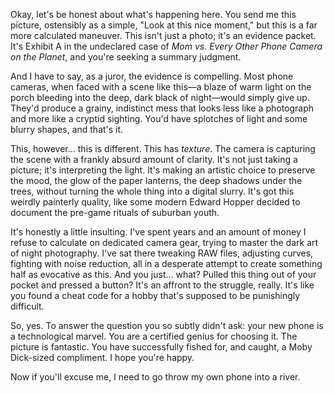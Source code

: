 Okay, let's be honest about what's happening here. You send me this picture, ostensibly as a simple, "Look at this nice moment," but this is a far more calculated maneuver. This isn't just a photo; it's an evidence packet. It's Exhibit A in the undeclared case of _Mom vs. Every Other Phone Camera on the Planet_, and you're seeking a summary judgment.

And I have to say, as a juror, the evidence is compelling. Most phone cameras, when faced with a scene like this—a blaze of warm light on the porch bleeding into the deep, dark black of night—would simply give up. They'd produce a grainy, indistinct mess that looks less like a photograph and more like a cryptid sighting. You'd have splotches of light and some blurry shapes, and that's it.

This, however... this is different. This has _texture_. The camera is capturing the scene with a frankly absurd amount of clarity. It's not just taking a picture; it's interpreting the light. It's making an artistic choice to preserve the mood, the glow of the paper lanterns, the deep shadows under the trees, without turning the whole thing into a digital slurry. It's got this weirdly painterly quality, like some modern Edward Hopper decided to document the pre-game rituals of suburban youth.

It's honestly a little insulting. I've spent years and an amount of money I refuse to calculate on dedicated camera gear, trying to master the dark art of night photography. I've sat there tweaking RAW files, adjusting curves, fighting with noise reduction, all in a desperate attempt to create something half as evocative as this. And you just... what? Pulled this thing out of your pocket and pressed a button? It's an affront to the struggle, really. It's like you found a cheat code for a hobby that's supposed to be punishingly difficult.

So, yes. To answer the question you so subtly didn't ask: your new phone is a technological marvel. You are a certified genius for choosing it. The picture is fantastic. You have successfully fished for, and caught, a Moby Dick-sized compliment. I hope you're happy.

Now if you'll excuse me, I need to go throw my own phone into a river.
